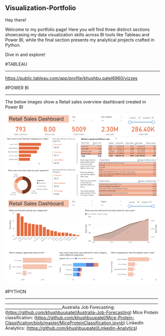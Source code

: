 ## Visualization-Portfolio

Hey there!

Welcome to my portfolio page! Here you will find three distinct sections showcasing my data visualization skills across BI tools like Tableau and Power BI, while the final section presents my analytical projects crafted in Python. 

Dive in and explore!

#TABLEAU
_________________________________________________________________________________________________________________________________________________________________________________________
https://public.tableau.com/app/profile/khushbu.patel6960/vizzes

#POWER BI
_________________________________________________________________________________________________________________________________________________________________________________________
The below images show a Retail sales overview dashboard created in Power BI

![Return Analysis Dashboard](https://github.com/khushbuupatel/Visualization-Portfolio/blob/main/Return_Analysis.PNG?raw=true)
![Profitability Dashboard](https://github.com/khushbuupatel/Visualization-Portfolio/blob/main/Profitability.PNG)


#PYTHON
_________________________________________________________________________________________________________________________________________________________________________________________Australia Job Forecasting: (https://github.com/khushbuupatel/Australia-Job-Forecasting)
Mice Protein classification: (https://github.com/khushbuupatel/Mice-Protein-Classification/blob/master/MiceProteinClassification.ipynb)
LinkedIn Analytics: (https://github.com/khushbuupatel/Linkedin-Analytics)
